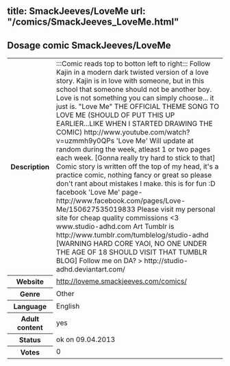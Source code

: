 title: SmackJeeves/LoveMe
url: "/comics/SmackJeeves_LoveMe.html"
---
Dosage comic SmackJeeves/LoveMe
-----------------------------------------

<table class="comicinfo">
<tr>
<th>Description</th><td>:::Comic reads top to botton left to right::: Follow Kajin in a modern dark twisted version of a love story. Kajin is in love with someone, but in this school that someone should not be another boy. Love is not something you can simply choose... it just is. &quot;Love Me&quot; THE OFFICIAL THEME SONG TO LOVE ME (SHOULD OF PUT THIS UP EARLIER...LIKE WHEN I STARTED DRAWING THE COMIC) http://www.youtube.com/watch?v=uzmmh9y0QPs 'Love Me' Will update at random during the week, atleast 1 or two pages each week. [Gonna really try hard to stick to that] Comic story is written off the top of my head, it's a practice comic, nothing fancy or great so please don't rant about mistakes I make. this is for fun :D facebook 'Love Me' page- http://www.facebook.com/pages/Love-Me/150627535019833 Please visit my personal site for cheap quality commissions &lt;3 www.studio-adhd.com Art Tumblr is http://www.tumblr.com/tumblelog/studio-adhd [WARNING HARD CORE YAOI, NO ONE UNDER THE AGE OF 18 SHOULD VISIT THAT TUMBLR BLOG] Follow me on DA? &gt; http://studio-adhd.deviantart.com/</td>
</tr>
<tr>
<th>Website</th><td><a href="http://loveme.smackjeeves.com/comics/">http://loveme.smackjeeves.com/comics/</a></td>
</tr>
<tr>
<th>Genre</th><td>Other</td>
</tr>
<tr>
<th>Language</th><td>English</td>
</tr>
<tr>
<th>Adult content</th><td>yes</td>
</tr>
<tr>
<th>Status</th><td>ok on 09.04.2013</td>
</tr>
<tr>
<th>Votes</th><td>0</div></td>
</tr>
</table>
